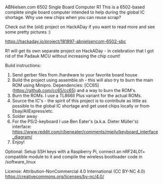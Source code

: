 ABNielsen.com 6502 Single Board Computer R1
This is a 6502-based complete single board computer intended to help during the global IC shortage. Why use new chips when you can reuse scrap?

Check out the (old) project on HackADay if you want to read more and see some pretty pictures :)

https://hackaday.io/project/181897-abnielsencom-6502-sbc

R1 will get its own separate project on HackADay - in celebration that I got rid of the Padauk MCU without increasing the chip count!

Build instructions:

1) Send gerber files from /hardware to your favorite board house
2) Build the project using assemble.sh - this will also try to burn the main ROM using Minipro. Dependencies: [CC65] (https://github.com/cc65/cc65) and a way to burn the ROM's.
3) Burn the ROMs. I use a TL866II Plus variant for the actual ROMs.
4) Source the IC's - the spirit of this project is to contribute as little as possible to the global IC shortage and get used chips locally or from Ebay/AliExpress/etc.
5) Solder away
6) For the PS/2-keyboard I use Ben Eater's (a.k.a. Dieter Müller's) interface: https://www.reddit.com/r/beneater/comments/mjeilv/keyboard_interface_diagram/
7) Enjoy!

Optional:
Setup SSH keys with a Raspberry Pi, connect an nRF24L01+ compatible module to it and compile the wireless bootloader code in /software_linux

License: Attribution-NonCommercial 4.0 International (CC BY-NC 4.0) https://creativecommons.org/licenses/by-nc/4.0/
